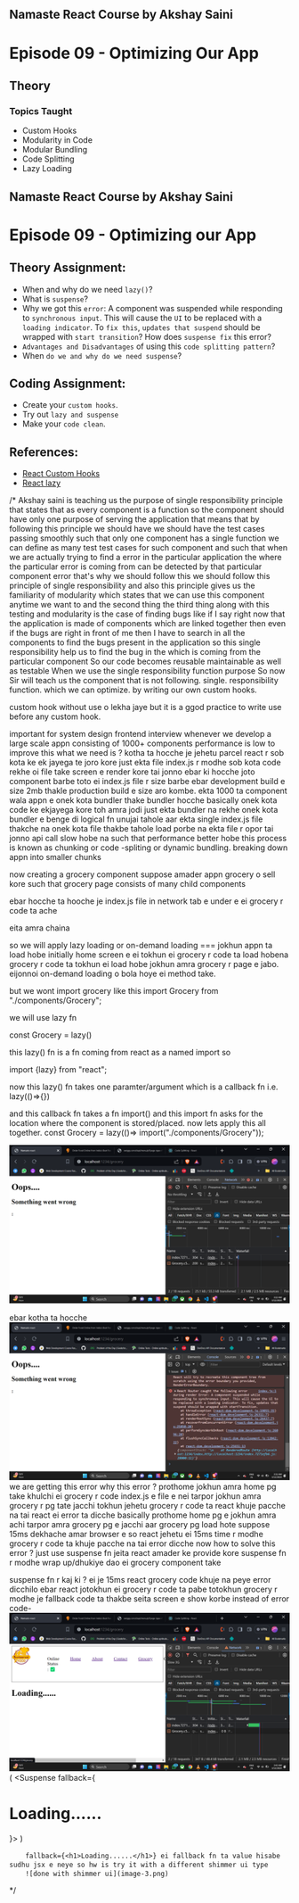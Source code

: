## Namaste React Course by Akshay Saini

# Episode 09 - Optimizing Our App

## Theory

### Topics Taught

- Custom Hooks
- Modularity in Code
- Modular Bundling
- Code Splitting
- Lazy Loading



## Namaste React Course by Akshay Saini

# Episode 09 - Optimizing our App

## Theory Assignment:

- When and why do we need `lazy()`?
- What is `suspense`?
- Why we got this `error`: A component was suspended while responding to `synchronous input`. This will cause the `UI` to be replaced with a `loading indicator`. To `fix this`, `updates that suspend` should be wrapped with `start transition`? How does `suspense fix` this error?
- `Advantages and Disadvantages` of using this `code splitting pattern`?
- When `do we and why do we need suspense`?

## Coding Assignment:

- Create your `custom hooks`.
- Try out `lazy and suspense`
- Make your `code clean`.

## References:

- [React Custom Hooks](https://reactjs.org/docs/hooks-custom.html)
- [React lazy](https://react.dev/reference/react/lazy#suspense-for-code-splitting)


/*
Akshay saini is teaching us the purpose of single responsibility principle that states that as every component is a function so the component should have only one purpose of serving the application that means that by following this principle we should have we should have the test cases passing smoothly such that only one component has a single function we can define as many test test cases for such component and such that when we are actually trying to find a error in the particular application the where the particular error is coming from can be detected by that particular component error that's why we should follow this we should follow this principle of single responsibility and also this principle gives us the familiarity of modularity which states that we can use this component anytime we want to and the second thing the third thing along with this testing and modularity is the case of finding bugs like if I say right now that the application is made of components which are linked together then even if the bugs are right in front of me then I have to search in all the components to find the bugs present in the application so this single responsibility help us to find the bug in the which is coming from the particular component
So our code becomes reusable maintainable as well as testable When we use the single responsibility function purpose
So now Sir will teach us the component that is not following. single. responsibility function. which we can optimize. by writing our own custom hooks.

custom hook without use o lekha jaye
but it is a ggod practice to write use before any custom hook.

important for system design frontend interview
whenever we develop a large scale appn consisting of 1000+ components performance is low
to improve this what we need is ?
kotha ta hocche je jehetu parcel react r sob kota ke ek jayega te joro kore 
just ekta file index.js r modhe sob kota code rekhe oi file take screen e render kore tai jonno
ebar ki hocche joto component barbe toto ei index.js file r size barbe
ebar development build e size 2mb thakle production build e size aro kombe.
ekta  1000 ta component wala appn e onek kota bundler thake 
bundler hocche basically onek kota code ke ekjayega kore 
toh amra jodi just ekta bundler na rekhe 
onek kota bundler e benge di 
logical fn unujai
tahole aar ekta single index.js file thakche na onek kota file thakbe
tahole load porbe na ekta file r opor tai jonno api call slow hobe na 
such that performance better hobe
this process is known as chunking or code -spliting or dynamic bundling.
breaking down appn into smaller chunks



now creating a grocery component
suppose amader appn grocery o sell kore such that grocery page consists of many child components

ebar hocche ta hooche je index.js file in network tab e  under e ei grocery r code ta ache

eita amra chaina 

so we will apply lazy loading or on-demand loading === jokhun appn ta load hobe initially home screen e ei tokhun ei  grocery r code ta load hobena
grocery r code ta tokhun ei load hobe jokhun amra grocery r page e jabo. eijonnoi on-demand loading o bola hoye ei method take.

but we wont import grocery like this
import Grocery from "./components/Grocery";

we will use lazy fn

const Grocery = lazy()

this lazy() fn is a fn coming from react as a named import so

import {lazy} from "react";

now this lazy() fn takes one paramter/argument which is a callback fn
i.e.
lazy(()=>{})

and this callback fn takes a fn import() and this import fn asks for the location where the component is stored/placed.
now lets apply  this all together.
const Grocery = lazy(()=> import("./components/Grocery"));

![proof](image.png)

ebar kotha ta hocche ![lazy loading error](image-1.png) we are getting this error 
why  this error ?
prothome jokhun amra home pg take khulchi ei grocery r code index.js e file e nei
tarpor jokhun amra grocery r pg tate jacchi tokhun jehetu grocery r code ta  react khuje pacche na tai react ei error ta dicche
basically prothome home pg e jokhun amra achi
tarpor amra grocery pg e jacchi 
aar grocery pg load hote suppose 15ms dekhache amar browser e 
so react jehetu ei 15ms time r modhe grocery r code ta khuje pacche na tai error dicche
now how to solve this error ?
just use suspense fn jeita react amader ke provide kore
suspense fn r modhe wrap up/dhukiye dao ei grocery component take

suspense fn r kaj ki ?
ei je 15ms react grocery code khuje na peye error dicchilo
ebar react jotokhun ei grocery r code ta pabe 
totokhun grocery r modhe je fallback code ta thakbe seita screen e show korbe instead of error
code-
![proof of using suspense](image-2.png)
(
          <Suspense fallback={<h1>Loading......</h1>}>
            <Grocery />
          </Suspense>
        )

        fallback={<h1>Loading......</h1>} ei fallback fn ta value hisabe sudhu jsx e neye so hw is try it with a different shimmer ui type
        ![done with shimmer ui](image-3.png)
        


*/